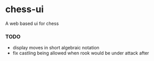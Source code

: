 # chess-ui

A web based ui for chess

### TODO
-  display moves in short algebraic notation
- fix castling being allowed when rook would be under attack after